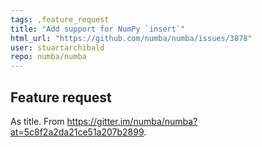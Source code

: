 ```yaml
---
tags: ,feature_request
title: "Add support for NumPy `insert`"
html_url: "https://github.com/numba/numba/issues/3878"
user: stuartarchibald
repo: numba/numba
---
```



<!--

Thanks for opening an issue! To help the Numba team handle your information
efficiently, please first ensure that there is no other issue present that
already describes the issue you have
(search at https://github.com/numba/numba/issues?&q=is%3Aissue).

For more general "how do I do X?" type questions, please speak to us in real
time on https://gitter.im/numba/numba or post to the Numba mailing list
https://groups.google.com/a/continuum.io/forum/#!forum/numba-users.

-->

## Feature request

As title. From https://gitter.im/numba/numba?at=5c8f2a2da21ce51a207b2899.
<!--

Please include details of the feature you would like to see, why you would
like to see it/the use case

-->
